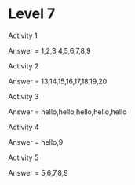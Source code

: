 # Level 7

Activity 1

Answer = 1,2,3,4,5,6,7,8,9

Activity 2 

Answer = 13,14,15,16,17,18,19,20

Activity 3

Answer = hello,hello,hello,hello,hello

Activity 4

Answer = hello,9

Activity 5

Answer = 5,6,7,8,9
